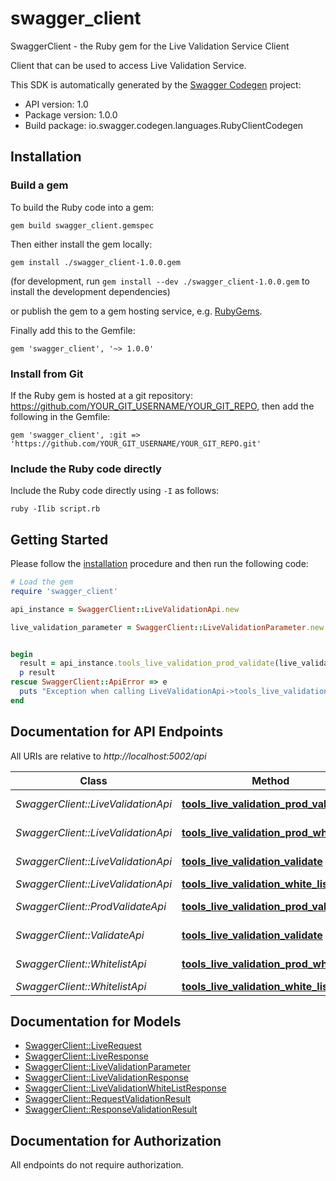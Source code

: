# swagger_client

SwaggerClient - the Ruby gem for the Live Validation Service Client

Client that can be used to access Live Validation Service.

This SDK is automatically generated by the [Swagger Codegen](https://github.com/swagger-api/swagger-codegen) project:

- API version: 1.0
- Package version: 1.0.0
- Build package: io.swagger.codegen.languages.RubyClientCodegen

## Installation

### Build a gem

To build the Ruby code into a gem:

```shell
gem build swagger_client.gemspec
```

Then either install the gem locally:

```shell
gem install ./swagger_client-1.0.0.gem
```
(for development, run `gem install --dev ./swagger_client-1.0.0.gem` to install the development dependencies)

or publish the gem to a gem hosting service, e.g. [RubyGems](https://rubygems.org/).

Finally add this to the Gemfile:

    gem 'swagger_client', '~> 1.0.0'

### Install from Git

If the Ruby gem is hosted at a git repository: https://github.com/YOUR_GIT_USERNAME/YOUR_GIT_REPO, then add the following in the Gemfile:

    gem 'swagger_client', :git => 'https://github.com/YOUR_GIT_USERNAME/YOUR_GIT_REPO.git'

### Include the Ruby code directly

Include the Ruby code directly using `-I` as follows:

```shell
ruby -Ilib script.rb
```

## Getting Started

Please follow the [installation](#installation) procedure and then run the following code:
```ruby
# Load the gem
require 'swagger_client'

api_instance = SwaggerClient::LiveValidationApi.new

live_validation_parameter = SwaggerClient::LiveValidationParameter.new # LiveValidationParameter | Live Validation Parameter


begin
  result = api_instance.tools_live_validation_prod_validate(live_validation_parameter)
  p result
rescue SwaggerClient::ApiError => e
  puts "Exception when calling LiveValidationApi->tools_live_validation_prod_validate: #{e}"
end

```

## Documentation for API Endpoints

All URIs are relative to *http://localhost:5002/api*

Class | Method | HTTP request | Description
------------ | ------------- | ------------- | -------------
*SwaggerClient::LiveValidationApi* | [**tools_live_validation_prod_validate**](docs/LiveValidationApi.md#tools_live_validation_prod_validate) | **POST** /prod/validate | 
*SwaggerClient::LiveValidationApi* | [**tools_live_validation_prod_white_list**](docs/LiveValidationApi.md#tools_live_validation_prod_white_list) | **GET** /prod/whitelist | 
*SwaggerClient::LiveValidationApi* | [**tools_live_validation_validate**](docs/LiveValidationApi.md#tools_live_validation_validate) | **POST** /validate | 
*SwaggerClient::LiveValidationApi* | [**tools_live_validation_white_list**](docs/LiveValidationApi.md#tools_live_validation_white_list) | **GET** /whitelist | 
*SwaggerClient::ProdValidateApi* | [**tools_live_validation_prod_validate**](docs/ProdValidateApi.md#tools_live_validation_prod_validate) | **POST** /prod/validate | 
*SwaggerClient::ValidateApi* | [**tools_live_validation_validate**](docs/ValidateApi.md#tools_live_validation_validate) | **POST** /validate | 
*SwaggerClient::WhitelistApi* | [**tools_live_validation_prod_white_list**](docs/WhitelistApi.md#tools_live_validation_prod_white_list) | **GET** /prod/whitelist | 
*SwaggerClient::WhitelistApi* | [**tools_live_validation_white_list**](docs/WhitelistApi.md#tools_live_validation_white_list) | **GET** /whitelist | 


## Documentation for Models

 - [SwaggerClient::LiveRequest](docs/LiveRequest.md)
 - [SwaggerClient::LiveResponse](docs/LiveResponse.md)
 - [SwaggerClient::LiveValidationParameter](docs/LiveValidationParameter.md)
 - [SwaggerClient::LiveValidationResponse](docs/LiveValidationResponse.md)
 - [SwaggerClient::LiveValidationWhiteListResponse](docs/LiveValidationWhiteListResponse.md)
 - [SwaggerClient::RequestValidationResult](docs/RequestValidationResult.md)
 - [SwaggerClient::ResponseValidationResult](docs/ResponseValidationResult.md)


## Documentation for Authorization

 All endpoints do not require authorization.

